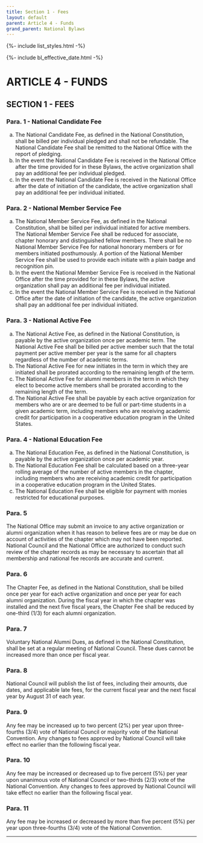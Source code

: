 ```yaml
---
title: Section 1 - Fees
layout: default
parent: Article 4 - Funds
grand_parent: National Bylaws
---
```


{%- include list_styles.html -%}

{%- include bl_effective_date.html -%}

# ARTICLE 4 - FUNDS

## SECTION 1 - FEES

### Para. 1 - National Candidate Fee

<ol type="a">
<li>The National Candidate Fee, as defined in the National Constitution, 
shall be billed per individual pledged and shall not be refundable. The National Candidate Fee shall be remitted to the National Office with the report of pledging.
</li>
<li>In the event the National Candidate Fee is received in the National 
Office after the time provided for in these Bylaws, the active 
organization shall pay an additional fee per 
individual pledged.
</li>
<li>In the event the National Candidate Fee is received in the National 
Office after the date of initiation of the candidate, the active organization 
shall pay an additional fee per individual initiated.
</li>
</ol>

### Para. 2 - National Member Service Fee

<ol type="a">
<li>The National Member Service Fee, as defined in the National Constitution, shall be billed per individual initiated for active members. The National Member Service Fee shall be reduced for associate, chapter honorary and distinguished fellow members. There shall be no National Member Service Fee for national honorary members or for members initiated posthumously. A portion of the National Member Service Fee shall be used to provide each initiate with a plain badge and recognition pin.
</li>
<li>In the event the National Member Service Fee is received in the 
National Office after the time provided for in these Bylaws, the active 
organization shall pay an additional fee per individual initiated.
</li>
<li>In the event the National Member Service Fee is received in the 
National Office after the date of initiation of the candidate, the active 
organization shall pay an additional fee per individual initiated.
</li>
</ol>

### Para. 3 - National Active Fee

<ol type="a">
<li>The National Active Fee, as defined in the National Constitution, is payable by the active organization once per academic term. The National Active Fee shall be billed per active member such that the total payment per active member per year is the same for all chapters regardless of the number of academic terms.
</li>

<li>The National Active Fee for new initiates in the term in which they 
are initiated shall be prorated according to the remaining length of the 
term.
</li>
<li>The National Active Fee for alumni members in the term in which they 
elect to become active members shall be prorated according to the 
remaining length of the term.
</li>
<li>The National Active Fee shall be payable by each active organization for members who are or are deemed to be full or part-time students in a given academic term, including members who are receiving academic credit for participation in a cooperative education program in the United States.
</li>
</ol>

### Para. 4 - National Education Fee

<ol type="a">
<li>The National Education Fee, as defined in the National Constitution, is payable by the active organization once per academic year.
</li>

<li>The National Education Fee shall be calculated based on a three-year rolling average of the number of active members in the chapter, including members who are receiving academic credit for participation in a cooperative education program in the United States.
</li>
<li>The National Education Fee shall be eligible for payment with monies restricted for educational purposes.
</li>
</ol>

### Para. 5

The National Office may submit an invoice to any active organization or alumni organization when it has 
reason to believe fees are or may be due on account of activities of the 
chapter which may not have been reported.  National Council and the 
National Office are authorized to conduct such review of the chapter 
records as may be necessary to ascertain that all membership and national 
fee records are accurate and current.

### Para. 6

The Chapter Fee, as defined in the National Constitution, shall be billed once per year for each active organization and once per year for each alumni organization. During the fiscal year in which the chapter was installed and the next five fiscal years, the Chapter Fee shall be reduced by one-third (1/3) for each alumni organization.

### Para. 7

Voluntary National Alumni Dues, as defined in the National Constitution, shall be set at a regular meeting of National Council.  These dues cannot be increased more than once per fiscal year.

### Para. 8

National Council will publish the list of fees, including their amounts, due dates, and applicable late fees, for the current fiscal year and the next fiscal year by August 31 of each year.

### Para. 9

Any fee may be increased up to two percent (2%) per year upon three-fourths (3/4) vote of National Council or majority vote of the National Convention. Any changes to fees approved by National Council will take effect no earlier than the following fiscal year.

### Para. 10

Any fee may be increased or decreased up to five percent (5%) per year upon unanimous vote of National Council or two-thirds (2/3) vote of the National Convention. Any changes to fees approved by National Council will take effect no earlier than the following fiscal year.

### Para. 11

Any fee may be increased or decreased by more than five percent (5%) per year upon three-fourths (3/4) vote of the National Convention.

---
